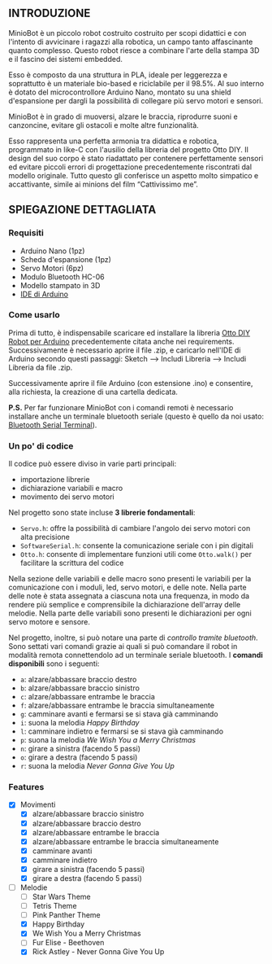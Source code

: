 ## INTRODUZIONE
MinioBot è un piccolo robot costruito costruito per scopi didattici e con l'intento di avvicinare i ragazzi alla robotica, un campo tanto affascinante quanto complesso.
Questo robot riesce a combinare l'arte della stampa 3D e il fascino dei sistemi embedded.

Esso è composto da una struttura in PLA, ideale per leggerezza e soprattutto è un materiale bio-based e riciclabile per il 98.5%. Al suo interno è dotato del microcontrollore Arduino Nano, montato su una shield d'espansione per dargli la possibilità di collegare più servo motori e sensori.

MinioBot è in grado di muoversi, alzare le braccia, riprodurre suoni e canzoncine, evitare gli ostacoli e molte altre funzionalità.

Esso rappresenta una perfetta armonia tra didattica e robotica, programmato in like-C con l'ausilio della libreria del progetto Otto DIY.
Il design del suo corpo è stato riadattato per contenere perfettamente sensori ed evitare piccoli errori di progettazione precedentemente riscontrati dal modello originale.
Tutto questo gli conferisce un aspetto molto simpatico e accattivante, simile ai minions del film “Cattivissimo me”.



## SPIEGAZIONE DETTAGLIATA

### Requisiti
- Arduino Nano (1pz)
- Scheda d'espansione (1pz)
- Servo Motori (6pz)
- Modulo Bluetooth HC-06
- Modello stampato in 3D
- [IDE di Arduino](https://www.arduino.cc/en/software)

### Come usarlo
Prima di tutto, è indispensabile scaricare ed installare la libreria [Otto DIY Robot per Arduino](https://github.com/OttoDIY/OttoDIYLib) precedentemente citata anche nei requirements. Successivamente è necessario aprire il file .zip, e caricarlo nell'IDE di Arduino secondo questi passaggi: Sketch --> Includi Libreria --> Includi Libreria da file .zip.

Successivamente aprire il file Arduino (con estensione .ino) e consentire, alla richiesta, la creazione di una cartella dedicata.

**P.S.** Per far funzionare MinioBot con i comandi remoti è necessario installare anche un terminale bluetooth seriale (questo è quello da noi usato: [Bluetooth Serial Terminal](https://apps.microsoft.com/detail/9wzdncrdfst8?ocid=pdpshare&hl=en-us&gl=US)).

### Un po' di codice
Il codice può essere diviso in varie parti principali:
- importazione librerie
- dichiarazione variabili e macro
- movimento dei servo motori

Nel progetto sono state incluse **3 librerie fondamentali**:
- `Servo.h`: offre la possibilità di cambiare l'angolo dei servo motori con alta precisione
- `SoftwareSerial.h`: consente la comunicazione seriale con i pin digitali
- `Otto.h`: consente di implementare funzioni utili come `Otto.walk()` per facilitare la scrittura del codice

Nella sezione delle variabili e delle macro sono presenti le variabili per la comunicazione con i moduli, led, servo motori, e delle note.
Nella parte delle note è stata assegnata a ciascuna nota una frequenza, in modo da rendere più semplice e comprensibile la dichiarazione dell'array delle melodie.
Nella parte delle variabili sono presenti le dichiarazioni per ogni servo motore e sensore.

Nel progetto, inoltre, si può notare una parte di *controllo tramite bluetooth*. Sono settati vari comandi grazie ai quali si può comandare il robot in modalità remota connettendolo ad un terminale seriale bluetooth. I **comandi disponibili** sono i seguenti:
- `a`: alzare/abbassare braccio destro
- `b`: alzare/abbassare braccio sinistro
- `c`: alzare/abbassare entrambe le braccia
- `f`: alzare/abbassare entrambe le braccia simultaneamente
- `g`: camminare avanti e fermarsi se si stava già camminando
- `i`: suona la melodia *Happy Birthday*
- `l`: camminare indietro e fermarsi se si stava già camminando
- `p`: suona la melodia *We Wish You a Merry Christmas*
- `n`: girare a sinistra (facendo 5 passi)
- `o`: girare a destra (facendo 5 passi)
- `r`: suona la melodia *Never Gonna Give You Up*

### Features
- [x] Movimenti
	- [x] alzare/abbassare braccio sinistro
	- [x] alzare/abbassare braccio destro
	- [x] alzare/abbassare entrambe le braccia
	- [x] alzare/abbassare entrambe le braccia simultaneamente
	- [x] camminare avanti
	- [x] camminare indietro
	- [x] girare a sinistra (facendo 5 passi)
	- [x] girare a destra (facendo 5 passi)
- [ ] Melodie
	- [ ] Star Wars Theme
	- [ ] Tetris Theme
	- [ ] Pink Panther Theme
	- [x] Happy Birthday
	- [x] We Wish You a Merry Christmas
	- [ ] Fur Elise - Beethoven
	- [x] Rick Astley - Never Gonna Give You Up